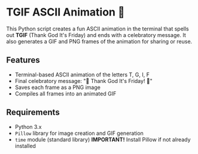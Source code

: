# TGIF ASCII Animation 🎉

This Python script creates a fun ASCII animation in the terminal that spells out **TGIF** (Thank God It's Friday) and ends with a celebratory message. It also generates a GIF and PNG frames of the animation for sharing or reuse.

## Features

- Terminal-based ASCII animation of the letters T, G, I, F
- Final celebratory message: "🎉 Thank God It's Friday! 🎉"
- Saves each frame as a PNG image
- Compiles all frames into an animated GIF

## Requirements

- Python 3.x
- `Pillow` library for image creation and GIF generation
- `time` module (standard library)
**IMPORTANT!** Install Pillow if not already installed


